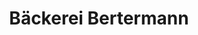 ---
title: "Bäckerei Bertermann"
url: /minden/baeckerei-bertermann-kutenhauser-strasse/
shop: Bäckerei
---